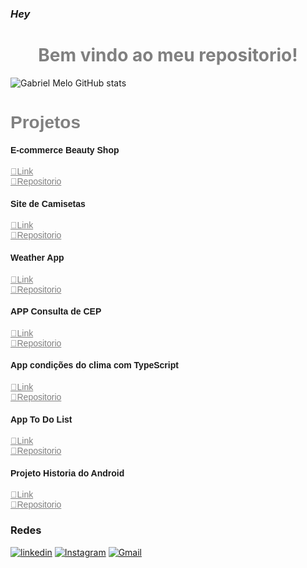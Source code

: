 ### <i>Hey</i>




<h1 style="text-align:center; color:gray"> Bem vindo ao meu repositorio!</h1>

![Gabriel Melo GitHub stats](https://github-readme-stats.vercel.app/api?username=GabriielMelo&show_icons=true&theme=vision-friendly-dark)

<h1 style="color:gray; font-family:Arial">Projetos </h1>
<h4 style="font-family:Arial">E-commerce Beauty Shop</h4>
<a href="https://beautyshop-tau.vercel.app/" style="color:gray; font-family:Arial">🔗Link </a>  <br>
<a href="https://github.com/GabriielMelo/projeto-beauty-shop" style="color:gray; font-family:arial"> 🔗Repositorio </a> <br>
<h4 style="font-family:Arial">Site de Camisetas</h4>
<a href="https://big-hulk-red-greece.bohr.io/" style="color:gray; font-family:Arial">🔗Link </a>  <br>
<a href="https://github.com/GabriielMelo/projeto-jquery-site_camisetas" style="color:gray; font-family:arial"> 🔗Repositorio </a>
<h4 style="font-family:Arial">Weather App</h4>
<a href="https://big-volleyball-silver-bahrain.bohr.io/" style="color:gray; font-family:Arial">🔗Link </a>  <br>
<a href="https://github.com/GabriielMelo/Weather_App" style="color:gray;font-family:Arial"> 🔗Repositorio </a>
<h4 style="font-family:Arial">APP Consulta de CEP</h4>
<a href="https://gabriielmelo.github.io/CEP-APP/" style="color:gray; font-family:Arial">🔗Link </a>  <br>
<a href="https://github.com/GabriielMelo/CEP-APP" style="color:gray;font-family:Arial"> 🔗Repositorio </a>

<br>
<h4 style="font-family:Arial">App condições do clima com TypeScript</h4>
<a href="https://gabriielmelo.github.io/App-Tempo-Ts/" style="color:gray; font-family:Arial"> 🔗Link </a>  <br>
<a href="https://github.com/GabriielMelo/App-Tempo-Ts" style="color:gray;font-family:Arial"> 🔗Repositorio </a>
<br>

<h4 style="font-family:Arial">App To Do List</h4>
<a href="https://gabriielmelo.github.io/projeto-lista-de-tarefas/" style="color:gray; font-family:Arial"> 🔗Link </a>  <br>
<a href="https://github.com/GabriielMelo/projeto-lista-de-tarefas" style="color:gray;font-family:Arial"> 🔗Repositorio </a>
<br>
<h4 style="font-family:Arial">Projeto Historia do Android</h4>
<a href="https://big-golf-orange-norway.bohr.io/" style="color:gray; font-family:Arial"> 🔗Link </a>  <br>
<a href="https://github.com/GabriielMelo/projeto-android" style="color:gray;font-family:Arial"> 🔗Repositorio </a>
<br>



<h3>Redes</h3>


[![linkedin](https://img.shields.io/badge/LinkedIn-0077B5?style=for-the-badge&logo=linkedin&logoColor=white
)](https://www.linkedin.com/in/gabriel-melo-b66b9524b/) [![Instagram](https://img.shields.io/badge/Instagram-E4405F?style=for-the-badge&logo=instagram&logoColor=white
)](https://www.instagram.com/gabriiel.melo/) [![Gmail](https://img.shields.io/badge/Gmail-D14836?style=for-the-badge&logo=gmail&logoColor=white
)](mailto:gabrielmelo64@gmail.com)






